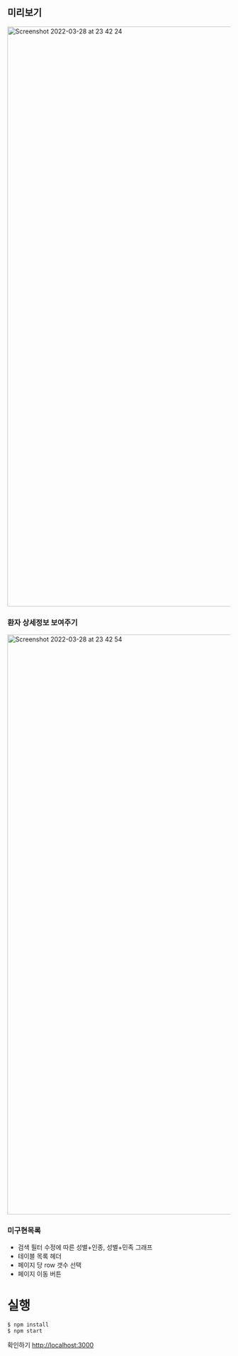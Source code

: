 ## 미리보기

<img width="1305" alt="Screenshot 2022-03-28 at 23 42 24" src="https://user-images.githubusercontent.com/61943384/160423546-862eb3c1-3110-4ade-9379-55984c71d60c.png">


### 환자 상세정보 보여주기
<img width="1305" alt="Screenshot 2022-03-28 at 23 42 54" src="https://user-images.githubusercontent.com/61943384/160423666-d3da4386-2c4d-4b76-9c72-a21c0ab92327.png">


### 미구현목록
- 검색 필터 수정에 따른 성별+인종, 성별+민족 그래프
- 테이블 목록 헤더
- 페이지 당 row 갯수 선택
- 페이지 이동 버튼



# 실행
```
$ npm install
$ npm start
```
확인하기 [http://localhost:3000](http://localhost:3000) 
